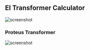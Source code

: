 ## EI Transformer Calculator

![screenshot](https://github.com/AntorOfficial/EI-Transformer/blob/main/EI%20Transformer%20Calc.png)

### Proteus Transformer
![screenshot](https://github.com/AntorOfficial/EI-Transformer/blob/main/EI%20Transformer%20Calc%Proteus.png)
